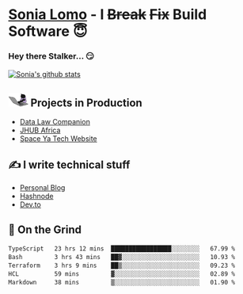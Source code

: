 # [Sonia Lomo](https://sonylomo.github.io/) - I ~~Break~~ ~~Fix~~ Build Software 😇
### Hey there Stalker... 😏 

<a href="https://github.com/sonylomo/github-readme-stats">
  <img align="center" src="https://media.giphy.com/media/lU05nFSW6Y2A/giphy.gif" alt="Sonia's github stats" />
</a>

## <img src="assets/devcat.gif" width="40"> Projects in Production
- [Data Law Companion](https://datalawcompanion.org/)
- [JHUB Africa](https://jhubafrica.com/)
- [Space Ya Tech Website](https://www.spaceyatech.com/)

## ✍️ I write technical stuff
- [Personal Blog](https://sonylomo-github-io.vercel.app/blog)
- [Hashnode](https://sonylomo.hashnode.dev/)
- [Dev.to](https://dev.to/sonylomo)

## 🤡 On the Grind
<!--START_SECTION:waka-->

```txt
TypeScript   23 hrs 12 mins  █████████████████░░░░░░░░   67.99 %
Bash         3 hrs 43 mins   ██▓░░░░░░░░░░░░░░░░░░░░░░   10.93 %
Terraform    3 hrs 9 mins    ██▒░░░░░░░░░░░░░░░░░░░░░░   09.23 %
HCL          59 mins         ▓░░░░░░░░░░░░░░░░░░░░░░░░   02.89 %
Markdown     38 mins         ▒░░░░░░░░░░░░░░░░░░░░░░░░   01.90 %
```

<!--END_SECTION:waka-->
